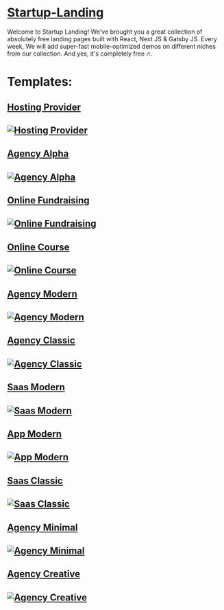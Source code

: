 # [Startup-Landing](https://startuplanding.redq.io)

Welcome to Startup Landing! We've brought you a great collection of absolutely free landing pages built with React, Next JS & Gatsby JS. Every week, We will add super-fast mobile-optimized demos on different niches from our collection. And yes, it's completely free 🔥.

# Templates:

## [Hosting Provider](https://startup-hosting-provider.vercel.app)

[![Hosting Provider](https://s3.amazonaws.com/redqteam.com/startupio/github-hosting.png)](https://startup-hosting-provider.vercel.app)
---

## [Agency Alpha](https://startup-agency-alpha.vercel.app)

[![Agency Alpha](https://s3.amazonaws.com/redqteam.com/startupio/github.png)](https://startup-agency-alpha.vercel.app)
---

## [Online Fundraising](https://startup-online-fundraising.vercel.app)

[![Online Fundraising](https://s3.amazonaws.com/redqteam.com/startupio/donation2.png)](https://startup-online-fundraising.vercel.app)
---

## [Online Course](https://startup-online-course.vercel.app)

[![Online Course](https://s3.amazonaws.com/redqteam.com/startupio/Frame34.png)](https://startup-online-course.vercel.app)
---

## [Agency Modern](https://startup-agency-modern.vercel.app)

[![Agency Modern](https://s3.amazonaws.com/redqteam.com/startupio/Frame_28.png)](https://startup-agency-modern.vercel.app)
---

## [Agency Classic](https://startup-agency-modern.vercel.app)

[![Agency Classic](https://s3.amazonaws.com/redqteam.com/startupio/Frame_31.png)](https://startup-agency-classic.vercel.app)
---

## [Saas Modern](https://startup-agency-modern.vercel.app)

[![Saas Modern](https://s3.amazonaws.com/redqteam.com/startupio/Frame_30.png)](https://startup-saas-modern.vercel.app)
---

## [App Modern](https://startup-agency-modern.vercel.app)

[![App Modern](https://s3.amazonaws.com/redqteam.com/startupio/Frame_27.png)](https://startup-app-modern.vercel.app)
---

## [Saas Classic](https://startup-agency-modern.vercel.app)

[![Saas Classic](https://s3.amazonaws.com/redqteam.com/startupio/Frame_32.png)](https://startup-saas-classic.vercel.app)
---

## [Agency Minimal](https://startup-agency-modern.vercel.app)

[![Agency Minimal](https://s3.amazonaws.com/redqteam.com/startupio/Frame_29.png)](https://startup-agency-minimal.vercel.app)
---

## [Agency Creative](https://startup-agency-creative.vercel.app)

[![Agency Creative](https://s3.amazonaws.com/redqteam.com/startupio/Frame_33.png)](https://startup-agency-creative.vercel.app)
---

